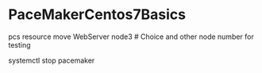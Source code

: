 # PaceMakerCentos7Basics



pcs resource move WebServer node3 # Choice and other node number for testing

systemctl stop pacemaker
